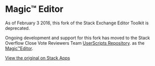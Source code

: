 Magic™ Editor
=============

As of February 3 2016, this fork of the Stack Exchange Editor Toolkit is deprecated.

Ongoing development and support for this fork has moved to the 
Stack Overflow Close Vote Reviewers Team [UserScripts Repository](https://github.com/SO-Close-Vote-Reviewers/UserScripts).
as the [Magic™Editor](https://github.com/SO-Close-Vote-Reviewers/UserScripts/blob/master/Magic%E2%84%A2Editor.user.js).

[View the original on Stack Apps](http://stackapps.com/questions/4899/stack-exchange-editor-toolkit)
